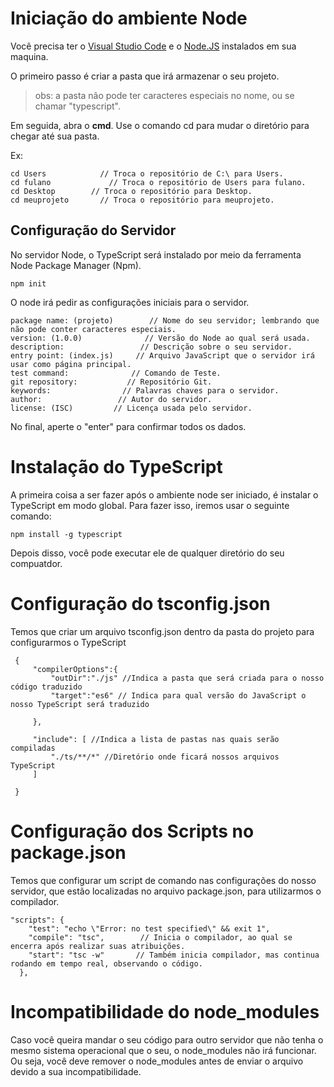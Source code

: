  # Iniciação do ambiente Node

Você precisa ter o [Visual Studio Code](https://code.visualstudio.com/download) e o [Node.JS]( https://nodejs.org/en/) instalados em sua maquina.

O primeiro passo é criar a pasta que irá armazenar o seu projeto.

>obs: a pasta não pode ter caracteres especiais no nome, ou se chamar "typescript".

Em seguida, abra o **cmd**. Use o comando cd para mudar o diretório  para chegar até sua pasta.

Ex:

```
cd Users            // Troca o repositório de C:\ para Users.
cd fulano             // Troca o repositório de Users para fulano.
cd Desktop        // Troca o repositório para Desktop. 
cd meuprojeto       // Troca o repositório para meuprojeto.
```

## Configuração do Servidor 

No servidor Node, o TypeScript será instalado por meio da ferramenta Node Package Manager (Npm).

```
npm init
```
O node irá pedir as configurações iniciais para o servidor.

```
package name: (projeto)        // Nome do seu servidor; lembrando que não pode conter caracteres especiais.
version: (1.0.0)              // Versão do Node ao qual será usada.
description:                 // Descrição sobre o seu servidor.
entry point: (index.js)     // Arquivo JavaScript que o servidor irá usar como página principal.
test command:              // Comando de Teste.
git repository:           // Repositório Git.
keywords:                // Palavras chaves para o servidor.
author:                 // Autor do servidor.
license: (ISC)         // Licença usada pelo servidor.
```

No final, aperte o "enter" para confirmar todos os dados.


# Instalação do TypeScript

A primeira coisa a ser fazer após o ambiente node ser iniciado, é instalar o TypeScript em modo global. Para fazer isso, iremos usar o seguinte comando:

```
npm install -g typescript
```


Depois disso, você pode  executar ele de qualquer diretório do seu compuatdor.


# Configuração do tsconfig.json

Temos que criar um arquivo tsconfig.json dentro da pasta do projeto para configurarmos o TypeScript

```
 {
     "compilerOptions":{
         "outDir":"./js" //Indica a pasta que será criada para o nosso código traduzido
         "target":"es6" // Indica para qual versão do JavaScript o nosso TypeScript será traduzido

     },

     "include": [ //Indica a lista de pastas nas quais serão compiladas
         "./ts/**/*" //Diretório onde ficará nossos arquivos TypeScript
     ]

 }
```

#  Configuração dos Scripts no package.json

Temos que configurar um script de comando nas configurações do nosso servidor, que estão localizadas no arquivo package.json, para utilizarmos o compilador.


```
"scripts": {
    "test": "echo \"Error: no test specified\" && exit 1",
    "compile": "tsc",        // Inicia o compilador, ao qual se encerra após realizar suas atribuições.
    "start": "tsc -w"       // Também inicia compilador, mas continua rodando em tempo real, observando o código.
  },

```


#  Incompatibilidade do node_modules

Caso você queira mandar o seu código para outro servidor que não tenha o mesmo sistema operacional que o seu, o node_modules não irá funcionar. Ou seja, você deve remover o node_modules antes de enviar o arquivo devido a sua incompatibilidade.
